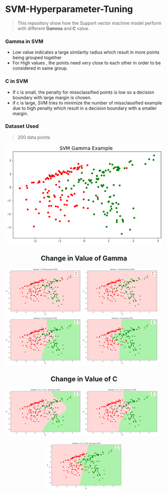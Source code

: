 # SVM-Hyperparameter-Tuning
> This repository show how the Support vector machine model perform with different <b>Gamma</b> and<b> C</b> value.

### Gamma in SVM
- Low value indicates a large similarity radius which result in more points being grouped together
- For High values , the points need very close to each other in order to be considered in same group.

### C in SVM
- If c is small, the penalty for missclassified points is low so a decision boundary with large margin is chosen.
- if c is large, SVM tries to minimize the number of missclassified example due to high penalty which result in a decision boundary with a smaller margin.

### Dataset Used
> 200 data points
<p align="center"><img src="https://github.com/vedantgoswami/SVM-Hyperparameter-Tuning/blob/main/Images/download.png"> 
  
<p align="center" > 
  <h2 align="center"> Change in Value of Gamma </h2>
</p>

<p>
<img src="https://github.com/vedantgoswami/SVM-Hyperparameter-Tuning/blob/main/Images/download%20(1).png" width="48%">
<img src="https://github.com/vedantgoswami/SVM-Hyperparameter-Tuning/blob/main/Images/download%20(2).png" width="48%">
<img src="https://github.com/vedantgoswami/SVM-Hyperparameter-Tuning/blob/main/Images/download%20(3).png" width="48%">
<img src="https://github.com/vedantgoswami/SVM-Hyperparameter-Tuning/blob/main/Images/download%20(4).png" width="48%">
</p>

<p align="center" > 
  <h2 align="center"> Change in Value of C </h2>
 </p>
 
<p>
<img src="https://github.com/vedantgoswami/SVM-Hyperparameter-Tuning/blob/main/Images/download%20(5).png" width="48%">
<img src="https://github.com/vedantgoswami/SVM-Hyperparameter-Tuning/blob/main/Images/download%20(6).png" width="48%">
</p>
 
 <p align="center">
<img src="https://github.com/vedantgoswami/SVM-Hyperparameter-Tuning/blob/main/Images/download%20(7).png" width="48%">
</p>
 
